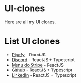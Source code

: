 # UI-clones
Here are all my UI clones.

# List UI clones

<ul>
  <li><a href="https://github.com/GaibVargas/fake-pipefy">Pipefy</a> - ReactJS</li>
  <li><a href="https://github.com/GaibVargas/discord-ui-clone">Discord</a> - ReactJS + Typescript</li>
  <li><a href="https://github.com/GaibVargas/stripe_menu-ui-clone">Menu do Stripe</a> - ReactJS</li>
  <li><a href="https://github.com/GaibVargas/github-ui-clone">Github</a> - ReactJS + Typescript</li>
  <li><a href="https://github.com/GaibVargas/linkedin-ui-clone">LinkedIn</a> - ReactJS + Typescript</li>
</ul>
